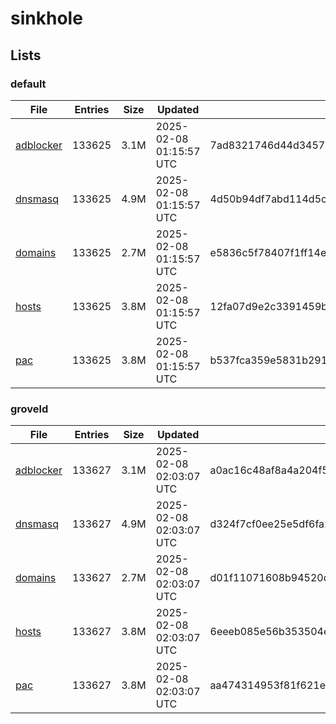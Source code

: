 # sinkhole

## Lists

### default

|File|Entries|Size|Updated|Hash|
|-|-|-|-|-|
|[adblocker](https://raw.githubusercontent.com/groveld/sinkhole/lists/default/adblocker.txt)|133625|3.1M|2025-02-08 01:15:57 UTC|7ad8321746d44d3457100fd5f3a5947a13664e73aea5134a6591506950e52104|
|[dnsmasq](https://raw.githubusercontent.com/groveld/sinkhole/lists/default/dnsmasq.txt)|133625|4.9M|2025-02-08 01:15:57 UTC|4d50b94df7abd114d5ccfdb1b86eec001c5737d74aac4b7319a8d3e1ba04dbea|
|[domains](https://raw.githubusercontent.com/groveld/sinkhole/lists/default/domains.txt)|133625|2.7M|2025-02-08 01:15:57 UTC|e5836c5f78407f1ff14e10cd351e64a47cee28cda964693fa03dda196739511a|
|[hosts](https://raw.githubusercontent.com/groveld/sinkhole/lists/default/hosts.txt)|133625|3.8M|2025-02-08 01:15:57 UTC|12fa07d9e2c3391459b52d63313de4ec145e7a508088f2881cec5bfde00f2fc4|
|[pac](https://raw.githubusercontent.com/groveld/sinkhole/lists/default/pac.txt)|133625|3.8M|2025-02-08 01:15:57 UTC|b537fca359e5831b291dff7cc0ed37a059747531e3ee26485e30be08cb680de0|

### groveld

|File|Entries|Size|Updated|Hash|
|-|-|-|-|-|
|[adblocker](https://raw.githubusercontent.com/groveld/sinkhole/lists/groveld/adblocker.txt)|133627|3.1M|2025-02-08 02:03:07 UTC|a0ac16c48af8a4a204f5da48e3dbccc88914ea5098b96f87cf0cfefd80b255ed|
|[dnsmasq](https://raw.githubusercontent.com/groveld/sinkhole/lists/groveld/dnsmasq.txt)|133627|4.9M|2025-02-08 02:03:07 UTC|d324f7cf0ee25e5df6fa24c254b9d1db7c50faa4b2fd2b79c81073b50d0ec652|
|[domains](https://raw.githubusercontent.com/groveld/sinkhole/lists/groveld/domains.txt)|133627|2.7M|2025-02-08 02:03:07 UTC|d01f11071608b94520d242bd4a38719bb605d01d9ab76a353b74b0bb2dd9bdf7|
|[hosts](https://raw.githubusercontent.com/groveld/sinkhole/lists/groveld/hosts.txt)|133627|3.8M|2025-02-08 02:03:07 UTC|6eeeb085e56b353504eb32911a835b4dfc146dd1339c38990b13e5a8065ba0b2|
|[pac](https://raw.githubusercontent.com/groveld/sinkhole/lists/groveld/pac.txt)|133627|3.8M|2025-02-08 02:03:07 UTC|aa474314953f81f621e828a3628aefdadffc189c3ca55c5ef1768021f32b6cbe|
